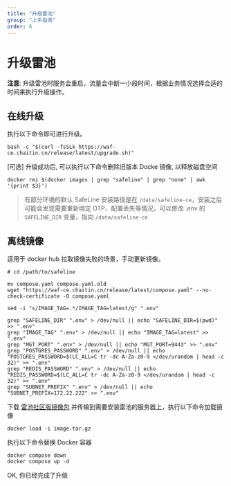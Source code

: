 ```yaml
---
title: "升级雷池"
group: "上手指南"
order: 6
---
```


# 升级雷池

**注意**: 升级雷池时服务会重启，流量会中断一小段时间，根据业务情况选择合适的时间来执行升级操作。

## 在线升级

执行以下命令即可进行升级。

```
bash -c "$(curl -fsSLk https://waf-ce.chaitin.cn/release/latest/upgrade.sh)"
```

[可选] 升级成功后, 可以执行以下命令删除旧版本 Docke 镜像, 以释放磁盘空间

```
docker rmi $(docker images | grep "safeline" | grep "none" | awk '{print $3}')
```

> 有部分环境的默认 SafeLine 安装路径是在 `/data/safeline-ce`，安装之后可能会发现需要重新绑定 OTP、配置丢失等情况，可以修改 .env 的 `SAFELINE_DIR` 变量，指向 `/data/safeline-ce`

## 离线镜像

适用于 docker hub 拉取镜像失败的场景，手动更新镜像。

```
# cd /path/to/safeline

mv compose.yaml compose.yaml.old
wget "https://waf-ce.chaitin.cn/release/latest/compose.yaml" --no-check-certificate -O compose.yaml

sed -i "s/IMAGE_TAG=.*/IMAGE_TAG=latest/g" ".env"

grep "SAFELINE_DIR" ".env" > /dev/null || echo "SAFELINE_DIR=$(pwd)" >> ".env"
grep "IMAGE_TAG" ".env" > /dev/null || echo "IMAGE_TAG=latest" >> ".env"
grep "MGT_PORT" ".env" > /dev/null || echo "MGT_PORT=9443" >> ".env"
grep "POSTGRES_PASSWORD" ".env" > /dev/null || echo "POSTGRES_PASSWORD=$(LC_ALL=C tr -dc A-Za-z0-9 </dev/urandom | head -c 32)" >> ".env"
grep "REDIS_PASSWORD" ".env" > /dev/null || echo "REDIS_PASSWORD=$(LC_ALL=C tr -dc A-Za-z0-9 </dev/urandom | head -c 32)" >> ".env"
grep "SUBNET_PREFIX" ".env" > /dev/null || echo "SUBNET_PREFIX=172.22.222" >> ".env"
```

下载 [雷池社区版镜像包](http://demo.waf-ce.chaitin.cn/image.tar.gz) 并传输到需要安装雷池的服务器上，执行以下命令加载镜像

```
docker load -i image.tar.gz
```

执行以下命令替换 Docker 容器

```
docker compose down
docker compose up -d
```

OK, 你已经完成了升级
